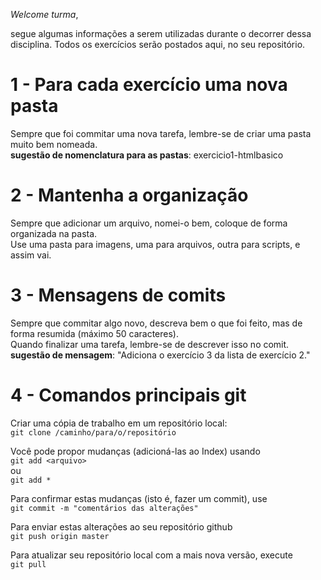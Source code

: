 
_Welcome turma_, 

segue algumas informações a serem utilizadas durante o decorrer dessa disciplina. Todos os exercícios serão postados aqui, no seu repositório. 

1 - Para cada exercício uma nova pasta
==================
Sempre que foi commitar uma nova tarefa, lembre-se de criar uma pasta muito bem nomeada.   
**sugestão de nomenclatura para as pastas**: exercicio1-htmlbasico  

2 - Mantenha a organização
==================
Sempre que adicionar um arquivo, nomei-o bem, coloque de forma organizada na pasta.   
Use uma pasta para imagens, uma para arquivos, outra para scripts, e assim vai.  

3 - Mensagens de comits
==================
Sempre que commitar algo novo, descreva bem o que foi feito, mas de forma resumida (máximo 50 caracteres).   
Quando finalizar uma tarefa, lembre-se de descrever isso no comit.  
**sugestão de mensagem**: "Adiciona o exercício 3 da lista de exercício 2."  

4 - Comandos principais git
==================
  Criar uma cópia de trabalho em um repositório local:  
    ```git clone /caminho/para/o/repositório```  

  Você pode propor mudanças (adicioná-las ao Index) usando  
    ```git add <arquivo>```  
  ou  
    ```git add *```  
  
  Para confirmar estas mudanças (isto é, fazer um commit), use  
    ```git commit -m "comentários das alterações"```  
  
  Para enviar estas alterações ao seu repositório github  
    ```git push origin master```  

  Para atualizar seu repositório local com a mais nova versão, execute   
    ```git pull```  
 
